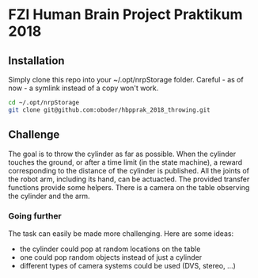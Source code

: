 # FZI Human Brain Project Praktikum 2018

## Installation

Simply clone this repo into your ~/.opt/nrpStorage folder.
Careful - as of now - a symlink instead of a copy won't work.

```bash
cd ~/.opt/nrpStorage
git clone git@github.com:oboder/hbpprak_2018_throwing.git
```

## Challenge

The goal is to throw the cylinder as far as possible.
When the cylinder touches the ground, or after a time limit (in the state machine), a reward corresponding to the distance of the cylinder is published.
All the joints of the robot arm, including its hand, can be actuacted.
The provided transfer functions provide some helpers.
There is a camera on the table observing the cylinder and the arm.

### Going further

The task can easily be made more challenging.
Here are some ideas:
* the cylinder could pop at random locations on the table
* one could pop random objects instead of just a cylinder
* different types of camera systems could be used (DVS, stereo, ...)
